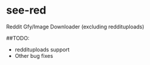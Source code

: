 # see-red
Reddit Gfy/Image Downloader (excluding reddituploads)

##TODO:
* reddituploads support
* Other bug fixes
